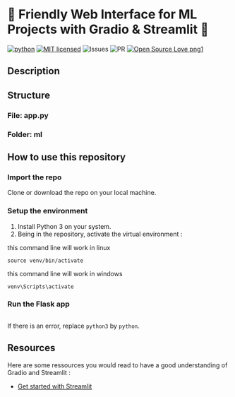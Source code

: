 # 🚀 Friendly Web Interface for ML Projects with Gradio & Streamlit 🚀

[![python](https://img.shields.io/badge/Python-3776AB?style=for-the-badge&logo=python&logoColor=white)](https://img.shields.io/badge/Python-3776AB?style=for-the-badge&logo=python&logoColor=white)
[![MIT licensed](https://img.shields.io/badge/license-mit-blue?style=for-the-badge&logo=appveyor)](./LICENSE)
![Issues](https://img.shields.io/github/issues/PapiHack/wimlds-demo?style=for-the-badge&logo=appveyor)
![PR](https://img.shields.io/github/issues-pr/PapiHack/wimlds-demo?style=for-the-badge&logo=appveyor)
[![Open Source Love png1](https://badges.frapsoft.com/os/v1/open-source.png?v=103)](https://github.com/ellerbrock/open-source-badges/)


<!-- You can find the slides of my talk at <https://meissa-wimlds-presentation.netlify.app>. -->

## Description

<!-- This [repository](https://github.com/eaedk/ML_app_embeded_using_Flask) is a starter code to present to help you to embed your machine learning model into a Flask app. -->

## Structure
### File: app.py

### Folder: ml

## How to use this repository
### Import the repo
Clone or download the repo on your local machine.
### Setup the environment
1. Install Python 3 on your system. 
2. Being in the repository, activate the virtual environment : 

this command line will work in linux
```console
source venv/bin/activate
```        

this command line will work in windows
```console
venv\Scripts\activate
```           

### Run the Flask app

```console
```

If there is an error, replace `python3` by `python`.


## Resources
Here are some ressources you would read to have a good understanding of Gradio and Streamlit :
- [Get started with Streamlit](https://docs.streamlit.io/library/get-started/create-an-app)
